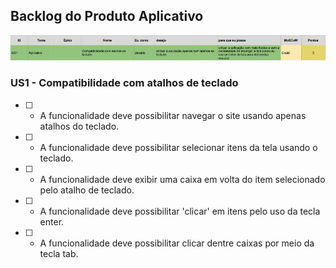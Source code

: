 ## Backlog do Produto Aplicativo

![tabela backlog](imagens/backlog/aplicativo.jpg)

### US1 - Compatibilidade com atalhos de teclado

- [ ] - A funcionalidade deve possibilitar navegar o site usando apenas atalhos do teclado.

- [ ] - A funcionalidade deve possibilitar selecionar itens da tela usando o teclado.

- [ ] - A funcionalidade deve exibir uma caixa em volta do item selecionado pelo atalho de teclado.

- [ ] - A funcionalidade deve possibilitar 'clicar' em itens pelo uso da tecla enter.

- [ ] - A funcionalidade deve possibilitar clicar dentre caixas por meio da tecla tab.